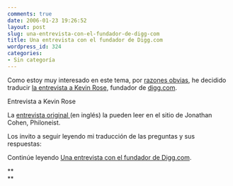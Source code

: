 ```yaml
---
comments: true
date: 2006-01-23 19:26:52
layout: post
slug: una-entrevista-con-el-fundador-de-digg-com
title: Una entrevista con el fundador de Digg.com
wordpress_id: 324
categories:
- Sin categoría
---
```


Como estoy muy interesado en este tema, por [razones obvias](http://www.blogmemes.com/), he decidido traducir [la entrevista a Kevin Rose,](http://www.philoneist.com/50226711/interview_with_diggcom_founder_kevin_rose.php) fundador de [digg.com](http://digg.com/).

Entrevista a Kevin Rose

La [entrevista original ](http://www.philoneist.com/50226711/interview_with_diggcom_founder_kevin_rose.php)(en inglés) la pueden leer en el sitio de Jonathan Cohen, Philoneist.

Los invito a seguir leyendo mi traducción de las preguntas y sus respuestas:

Continúe leyendo [Una entrevista con el fundador de Digg.com](http://www.lnds.net/2006/01/una-entrevista-con-el-fundador-de-diggco.html#more).

**  
**



